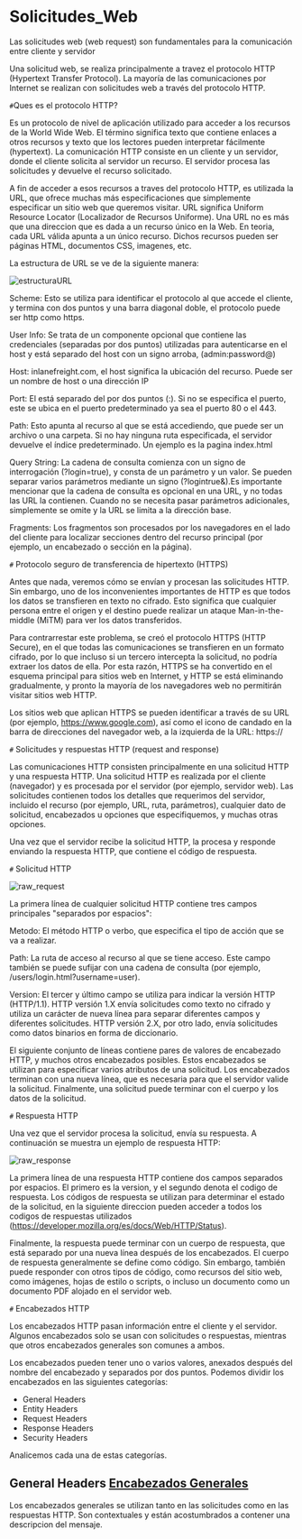 # Solicitudes_Web

Las solicitudes web (web request) son fundamentales para la comunicación entre cliente y servidor 

Una solicitud web, se realiza principalmente a travez el protocolo HTTP (Hypertext Transfer Protocol). La mayoría de las comunicaciones por Internet se realizan con solicitudes web a través del protocolo HTTP. 

`#`Ques es el protocolo HTTP?

  Es un protocolo de nivel de aplicación utilizado para acceder a los recursos de la World Wide Web. El término significa texto que contiene enlaces a otros recursos y texto que los lectores pueden interpretar fácilmente (hypertext). La comunicación HTTP consiste en un cliente y un servidor, donde el cliente solicita al servidor un recurso. El servidor procesa las solicitudes y devuelve el recurso solicitado.
  
   A fin de acceder a esos recursos a traves del protocolo HTTP, es utilizada la URL, que ofrece muchas más especificaciones que simplemente especificar un sitio web que queremos visitar. URL significa Uniform Resource Locator (Localizador de Recursos Uniforme). Una URL no es más que una direccion que es dada a un recurso único en la Web. En teoria, cada URL válida apunta a un único recurso. Dichos recursos pueden ser páginas HTML, documentos CSS, imagenes, etc.

   La estructura de URL se ve de la siguiente manera:

![estructuraURL](https://github.com/Iralak07/Solicitudes_Web/assets/99599597/f18174e7-467f-4cee-9e10-9229313db168)


  Scheme: Esto se utiliza para identificar el protocolo al que accede el cliente, y termina con dos puntos y una barra diagonal doble, el protocolo puede ser http como https. 
  
  User Info: Se trata de un componente opcional que contiene las credenciales (separadas por dos puntos) utilizadas para autenticarse en el host y está separado del host con un signo arroba, (admin:password@)

  Host: inlanefreight.com, el host significa la ubicación del recurso. Puede ser un nombre de host o una dirección IP

  Port: El está separado del por dos puntos (:). Si no se especifica el puerto, este se ubica en el puerto predeterminado ya sea el puerto 80 o el 443.

  Path: Esto apunta al recurso al que se está accediendo, que puede ser un archivo o una carpeta. Si no hay ninguna ruta especificada, el servidor devuelve el índice predeterminado. Un ejemplo es la pagina index.html

  Query String: La cadena de consulta comienza con un signo de interrogación (?login=true), y consta de un parámetro  y un valor. Se pueden separar varios parámetros mediante un signo (?logintrue&).Es importante mencionar que la cadena de consulta es opcional en una URL, y no todas las URL la contienen. Cuando no se necesita pasar parámetros adicionales, simplemente se omite y la URL se limita a la dirección base.

  Fragments: Los fragmentos son procesados por los navegadores en el lado del cliente para localizar secciones dentro del recurso principal (por ejemplo, un encabezado o sección en la página).

`#` Protocolo seguro de transferencia de hipertexto (HTTPS)

Antes que nada, veremos cómo se envían y procesan las solicitudes HTTP. Sin embargo, uno de los inconvenientes importantes de HTTP es que todos los datos se transfieren en texto no cifrado. Esto significa que cualquier persona entre el origen y el destino puede realizar un ataque Man-in-the-middle (MiTM) para ver los datos transferidos.

Para contrarrestar este problema, se creó el protocolo HTTPS (HTTP Secure), en el que todas las comunicaciones se transfieren en un formato cifrado, por lo que incluso si un tercero intercepta la solicitud, no podría extraer los datos de ella. Por esta razón, HTTPS se ha convertido en el esquema principal para sitios web en Internet, y HTTP se está eliminando gradualmente, y pronto la mayoría de los navegadores web no permitirán visitar sitios web HTTP.

Los sitios web que aplican HTTPS se pueden identificar a través de su URL (por ejemplo, https://www.google.com), así como el icono de candado en la barra de direcciones del navegador web, a la izquierda de la URL: https://

`#` Solicitudes y respuestas HTTP (request and response)

Las comunicaciones HTTP consisten principalmente en una solicitud HTTP y una respuesta HTTP. Una solicitud HTTP es realizada por el cliente (navegador) y es procesada por el servidor (por ejemplo, servidor web). Las solicitudes contienen todos los detalles que requerimos del servidor, incluido el recurso (por ejemplo, URL, ruta, parámetros), cualquier dato de solicitud, encabezados u opciones que especifiquemos, y muchas otras opciones. 

Una vez que el servidor recibe la solicitud HTTP, la procesa y responde enviando la respuesta HTTP, que contiene el código de respuesta. 

`#` Solicitud HTTP

![raw_request](https://github.com/Iralak07/Solicitudes_Web/assets/99599597/99a7dc46-108a-4ba9-84e0-182eacd62abd)

La primera línea de cualquier solicitud HTTP contiene tres campos principales "separados por espacios":

Metodo: El método HTTP o verbo, que especifica el tipo de acción que se va a realizar.

Path:	La ruta de acceso al recurso al que se tiene acceso. Este campo también se puede sufijar con una cadena de consulta (por ejemplo, /users/login.html?username=user).

Version: 	El tercer y último campo se utiliza para indicar la versión HTTP (HTTP/1.1).  HTTP versión 1.X envía solicitudes como texto no cifrado y utiliza un carácter de nueva línea para separar diferentes campos y diferentes solicitudes. HTTP versión 2.X, por otro lado, envía solicitudes como datos binarios en forma de diccionario.
  
El siguiente conjunto de líneas contiene pares de valores de encabezado HTTP,  y muchos otros encabezados posibles. Estos encabezados se utilizan para especificar varios atributos de una solicitud. Los encabezados terminan con una nueva línea, que es necesaria para que el servidor valide la solicitud. Finalmente, una solicitud puede terminar con el cuerpo y los datos de la solicitud.

`#` Respuesta HTTP

Una vez que el servidor procesa la solicitud, envía su respuesta. A continuación se muestra un ejemplo de respuesta HTTP:

![raw_response](https://github.com/Iralak07/Solicitudes_Web/assets/99599597/bc285600-a1a8-48ed-8492-e6a6b236ada0)

La primera línea de una respuesta HTTP contiene dos campos separados por espacios. El primero es la version, y el segundo denota el codigo de respuesta. Los códigos de respuesta se utilizan para determinar el estado de la solicitud, en la siguiente direccion pueden acceder a todos los codigos de respuestas utilizados (https://developer.mozilla.org/es/docs/Web/HTTP/Status). 

Finalmente, la respuesta puede terminar con un cuerpo de respuesta, que está separado por una nueva línea después de los encabezados. El cuerpo de respuesta generalmente se define como código. Sin embargo, también puede responder con otros tipos de código, como recursos del sitio web, como imágenes, hojas de estilo o scripts, o incluso un documento como un documento PDF alojado en el servidor web.

`#` Encabezados HTTP

Los encabezados HTTP pasan información entre el cliente y el servidor. Algunos encabezados solo se usan con solicitudes o respuestas, mientras que otros encabezados generales son comunes a ambos.

Los encabezados pueden tener uno o varios valores, anexados después del nombre del encabezado y separados por dos puntos. Podemos dividir los encabezados en las siguientes categorías:

-  General Headers
-  Entity Headers
-  Request Headers
-  Response Headers
-  Security Headers

Analicemos cada una de estas categorías.

## General Headers [Encabezados Generales](https://www.w3.org/Protocols/rfc2616/rfc2616-sec4.html)

Los encabezados generales se utilizan tanto en las solicitudes como en las respuestas HTTP. Son contextuales y están acostumbrados a contener una descripcion del mensaje.


  






